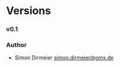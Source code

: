 Versions
========

### v0.1

### Author

* Simon Dirmeier <a href="mailto:simon.dirmeier@gmx.de">simon.dirmeier@gmx.de</a>
